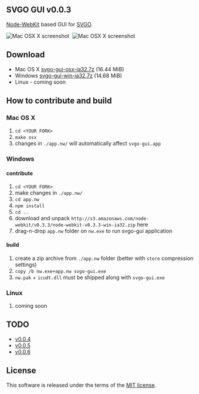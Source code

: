 ## SVGO GUI v0.0.3

[Node-WebKit](https://github.com/rogerwang/node-webkit) based GUI for [SVGO](https://github.com/svg/svgo).

![Mac OSX X screenshot](https://raw.github.com/svg/svgo-gui/master/screenshots/1.png)&nbsp;&nbsp;![Mac OSX X screenshot](https://raw.github.com/svg/svgo-gui/master/screenshots/2.png)

## Download

* Mac OS X [svgo-gui-osx-ia32.7z](http://goo.gl/0Qu9B) (16.44 MiB)
* Windows [svgo-gui-win-ia32.7z](http://goo.gl/zuPkL) (14.68 MiB)
* Linux - coming soon

## How to contribute and build

### Mac OS X

1. `cd <YOUR FORK>`
2. `make osx`
3. changes in `./app.nw/` will automatically affect `svgo-gui.app`

### Windows

#### contribute

1. `cd <YOUR FORK>`
2. make changes in `./app.nw/`
3. `cd app.nw`
4. `npm install`
5. `cd ..`
6. download and unpack `http://s3.amazonaws.com/node-webkit/v0.3.3/node-webkit-v0.3.3-win-ia32.zip` here
7. drag-n-drop `app.nw` folder on `nw.exe` to run svgo-gui application

#### build

1. create a zip archive from `./app.nw` folder (better with `store` compression settings)
2. `copy /b nw.exe+app.nw svgo-gui.exe`
3. `nw.pak` + `icudt.dll` must be shipped along with `svgo-gui.exe`

### Linux

1. coming soon

## TODO

* [v0.0.4](https://github.com/svg/svgo-gui/issues?milestone=1&state=open)
* [v0.0.5](https://github.com/svg/svgo-gui/issues?milestone=2&state=open)
* [v0.0.6](https://github.com/svg/svgo-gui/issues?milestone=3&state=open)

## License

This software is released under the terms of the [MIT license](https://github.com/svg/svgo-gui/blob/master/LICENSE).